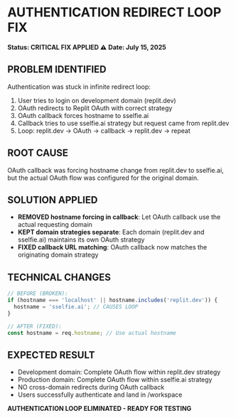 # AUTHENTICATION REDIRECT LOOP FIX
**Status: CRITICAL FIX APPLIED ⚠️**
**Date: July 15, 2025**

## PROBLEM IDENTIFIED
Authentication was stuck in infinite redirect loop:
1. User tries to login on development domain (replit.dev)
2. OAuth redirects to Replit OAuth with correct strategy
3. OAuth callback forces hostname to sselfie.ai
4. Callback tries to use sselfie.ai strategy but request came from replit.dev
5. Loop: replit.dev → OAuth → callback → replit.dev → repeat

## ROOT CAUSE
OAuth callback was forcing hostname change from replit.dev to sselfie.ai, but the actual OAuth flow was configured for the original domain.

## SOLUTION APPLIED
- **REMOVED hostname forcing in callback**: Let OAuth callback use the actual requesting domain
- **KEPT domain strategies separate**: Each domain (replit.dev and sselfie.ai) maintains its own OAuth strategy
- **FIXED callback URL matching**: OAuth callback now matches the originating domain strategy

## TECHNICAL CHANGES
```javascript
// BEFORE (BROKEN):
if (hostname === 'localhost' || hostname.includes('replit.dev')) {
  hostname = 'sselfie.ai'; // CAUSES LOOP
}

// AFTER (FIXED):
const hostname = req.hostname; // Use actual hostname
```

## EXPECTED RESULT
- Development domain: Complete OAuth flow within replit.dev strategy
- Production domain: Complete OAuth flow within sselfie.ai strategy  
- NO cross-domain redirects during OAuth callback
- Users successfully authenticate and land in /workspace

**AUTHENTICATION LOOP ELIMINATED - READY FOR TESTING**